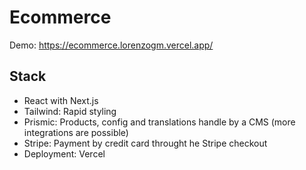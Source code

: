# Ecommerce

Demo: https://ecommerce.lorenzogm.vercel.app/

## Stack

- React with Next.js
- Tailwind: Rapid styling
- Prismic: Products, config and translations handle by a CMS (more integrations are possible)
- Stripe: Payment by credit card throught he Stripe checkout
- Deployment: Vercel
